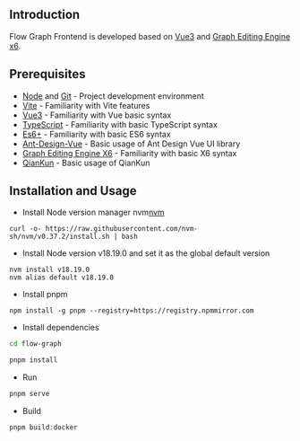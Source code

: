 ## Introduction

Flow Graph Frontend is developed based on [Vue3](https://v3.vuejs.org/) and [Graph Editing Engine x6](https://x6.antv.antgroup.com/).

## Prerequisites

- [Node](http://nodejs.org/) and [Git](https://git-scm.com/) - Project development environment 
- [Vite](https://vitejs.dev/)  - Familiarity with Vite features 
- [Vue3](https://v3.vuejs.org/) - Familiarity with Vue basic syntax 
- [TypeScript](https://www.typescriptlang.org/) - Familiarity with basic TypeScript syntax 
- [Es6+](http://es6.ruanyifeng.com/) - Familiarity with basic ES6 syntax 
- [Ant-Design-Vue](https://2x.antdv.com/docs/vue/introduce-cn/) - Basic usage of Ant Design Vue UI library 
- [Graph Editing Engine X6](https://x6.antv.antgroup.com/) - Familiarity with basic X6 syntax
- [QianKun](https://qiankun.umijs.org/zh/guide) - Basic usage of QianKun

## Installation and Usage

- Install Node version manager nvm[nvm](https://github.com/nvm-sh/nvm)

```shell
curl -o- https://raw.githubusercontent.com/nvm-sh/nvm/v0.37.2/install.sh | bash
```

- Install Node version v18.19.0 and set it as the global default version

```shell
nvm install v18.19.0
nvm alias default v18.19.0
```

- Install pnpm

```shell
npm install -g pnpm --registry=https://registry.npmmirror.com
```

- Install dependencies
```bash
cd flow-graph

pnpm install

```

- Run

```bash
pnpm serve
```

- Build

```bash
pnpm build:docker
```
